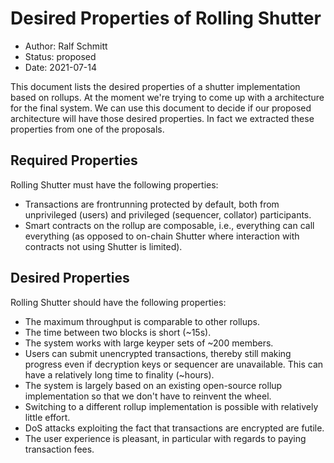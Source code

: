 # Desired Properties of Rolling Shutter

- Author: Ralf Schmitt
- Status: proposed
- Date: 2021-07-14

This document lists the desired properties of a shutter implementation based on rollups. At the moment we're trying to come up with a architecture for the final system. We can use this document to decide if our proposed architecture will have those desired properties. In fact we extracted these properties from one of the proposals.

## Required Properties

Rolling Shutter must have the following properties:

- Transactions are frontrunning protected by default, both from unprivileged (users) and privileged (sequencer, collator) participants.
- Smart contracts on the rollup are composable, i.e., everything can call everything (as opposed to on-chain Shutter where interaction with contracts not using Shutter is limited).

## Desired Properties

Rolling Shutter should have the following properties:

- The maximum throughput is comparable to other rollups.
- The time between two blocks is short (~15s).
- The system works with large keyper sets of ~200 members.
- Users can submit unencrypted transactions, thereby still making progress even if decryption keys or sequencer are unavailable. This can have a relatively long time to finality (~hours).
- The system is largely based on an existing open-source rollup implementation so that we don't have to reinvent the wheel.
- Switching to a different rollup implementation is possible with relatively little effort.
- DoS attacks exploiting the fact that transactions are encrypted are futile.
- The user experience is pleasant, in particular with regards to paying transaction fees.
